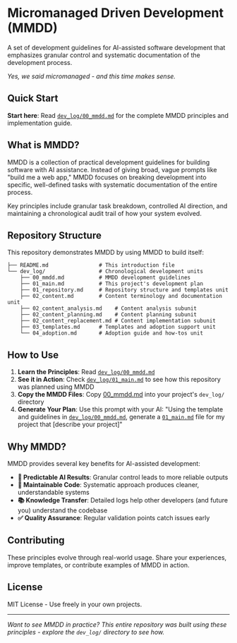 # Micromanaged Driven Development (MMDD)

A set of development guidelines for AI-assisted software development that emphasizes granular control and systematic documentation of the development process.

*Yes, we said micromanaged - and this time makes sense.*

## Quick Start

**Start here**: Read [`dev_log/00_mmdd.md`](dev_log/00_mmdd.md) for the complete MMDD principles and implementation guide.

## What is MMDD?

MMDD is a collection of practical development guidelines for building software with AI assistance. Instead of giving broad, vague prompts like "build me a web app," MMDD focuses on breaking development into specific, well-defined tasks with systematic documentation of the entire process.

Key principles include granular task breakdown, controlled AI direction, and maintaining a chronological audit trail of how your system evolved.

## Repository Structure

This repository demonstrates MMDD by using MMDD to build itself:

```
├── README.md                # This introduction file
└── dev_log/                 # Chronological development units
    ├── 00_mmdd.md           # MMDD development guidelines
    ├── 01_main.md           # This project's development plan
    ├── 01_repository.md     # Repository structure and templates unit
    ├── 02_content.md        # Content terminology and documentation unit
    ├── 02_content_analysis.md    # Content analysis subunit
    ├── 02_content_planning.md    # Content planning subunit
    ├── 02_content_replacement.md # Content implementation subunit
    ├── 03_templates.md      # Templates and adoption support unit
    └── 04_adoption.md       # Adoption guide and how-tos unit
```

## How to Use

1. **Learn the Principles**: Read [`dev_log/00_mmdd.md`](dev_log/00_mmdd.md)
2. **See it in Action**: Check [`dev_log/01_main.md`](dev_log/01_main.md) to see how this repository was planned using MMDD
3. **Copy the MMDD Files**: Copy [00_mmdd.md](https://mmdd.dev/00_mmdd.md) into your project's `dev_log/` directory
4. **Generate Your Plan**: Use this prompt with your AI: "Using the template and guidelines in [`dev_log/00_mmdd.md`](dev_log/00_mmdd.md), generate a [`01_main.md`](dev_log/01_main.md) file for my project that [describe your project]"

## Why MMDD?

MMDD provides several key benefits for AI-assisted development:

- **🎯 Predictable AI Results**: Granular control leads to more reliable outputs
- **🔧 Maintainable Code**: Systematic approach produces cleaner, understandable systems
- **📚 Knowledge Transfer**: Detailed logs help other developers (and future you) understand the codebase
- **✅ Quality Assurance**: Regular validation points catch issues early

## Contributing

These principles evolve through real-world usage. Share your experiences, improve templates, or contribute examples of MMDD in action.

## License

MIT License - Use freely in your own projects.

---

*Want to see MMDD in practice? This entire repository was built using these principles - explore the `dev_log/` directory to see how.*